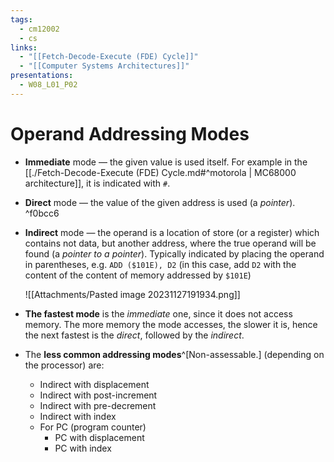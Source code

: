 ```yaml
---
tags:
  - cm12002
  - cs
links:
  - "[[Fetch-Decode-Execute (FDE) Cycle]]"
  - "[[Computer Systems Architectures]]"
presentations:
  - W08_L01_P02
---
```

# Operand Addressing Modes
- **Immediate** mode — the given value is used itself. For example in the [[./Fetch-Decode-Execute (FDE) Cycle.md#^motorola | MC68000 architecture]], it is indicated with `#`.
- **Direct** mode — the value of the given address is used (a *pointer*). ^f0bcc6
- **Indirect** mode — the operand is a location of store (or a register) which contains not data, but another address, where the true operand will be found (a *pointer to a pointer*). Typically indicated by placing the operand in parentheses, e.g. `ADD ($101E), D2` (in this case, add `D2` with the content of the content of memory addressed by `$101E`)

    ![[Attachments/Pasted image 20231127191934.png]]

- **The fastest mode** is the *immediate* one, since it does not access memory. The more memory the mode accesses, the slower it is, hence the next fastest is the *direct*, followed by the *indirect*.

- The **less common addressing modes**^[Non-assessable.] (depending on the processor) are: 
    - Indirect with displacement
    - Indirect with post-increment
    - Indirect with pre-decrement
    - Indirect with index
    - For PC (program counter)
        - PC with displacement
        - PC with index
